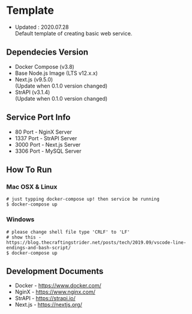 # Template
- Updated : 2020.07.28  
Default template of creating basic web service.  

## Dependecies Version
- Docker Compose (v3.8)  
- Base Node.js Image (LTS v12.x.x)
- Next.js (v9.5.0)  
(Update when 0.1.0 version changed)  
- StrAPI (v3.1.4)  
(Update when 0.1.0 version changed)  

## Service Port Info
- 80 Port - NginX Server  
- 1337 Port - StrAPI Server  
- 3000 Port - Next.js Server  
- 3306 Port - MySQL Server  

## How To Run
### Mac OSX & Linux
```shell
# just typping docker-compose up! then service be running
$ docker-compose up
```  

### Windows
```shell
# please change shell file type 'CRLF' to 'LF'
# show this - https://blog.thecraftingstrider.net/posts/tech/2019.09/vscode-line-endings-and-bash-script/ 
$ docker-compose up
```

## Development Documents
- Docker - <https://www.docker.com/>  
- NginX - <https://www.nginx.com/>  
- StrAPI - <https://strapi.io/>  
- Next.js - <https://nextjs.org/>  

